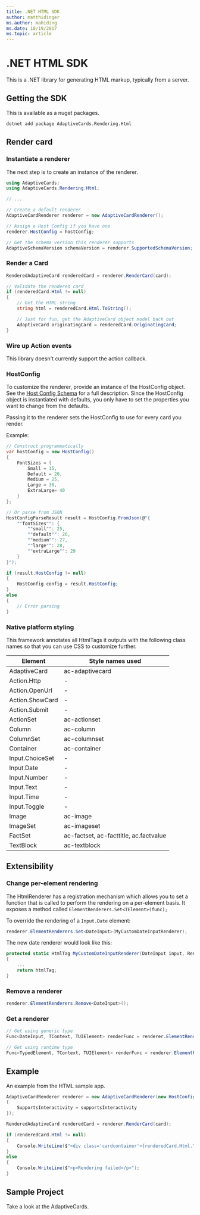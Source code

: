 ```yaml
---
title: .NET HTML SDK
author: matthidinger
ms.author: mahiding
ms.date: 10/19/2017
ms.topic: article
---
```


# .NET HTML SDK
This is a .NET library for generating HTML markup, typically from a server.

## Getting the SDK
This is available as a nuget packages. 

```console
dotnet add package AdaptiveCards.Rendering.Html
```

## Render card

### Instantiate a renderer
The next step is to create an instance of the renderer. 

```csharp
using AdaptiveCards;
using AdaptiveCards.Rendering.Html;

// ... 

// Create a default renderer
AdaptiveCardRenderer renderer = new AdaptiveCardRenderer();

// Assign a Host Config if you have one
renderer.HostConfig = hostConfig;

// Get the schema version this renderer supports
AdaptiveSchemaVersion schemaVersion = renderer.SupportedSchemaVersion; // 1.0
```

### Render a Card
```csharp
RenderedAdaptiveCard renderedCard = renderer.RenderCard(card);

// Validate the rendered card
if (renderedCard.Html != null)
{
    // Get the HTML string
    string html = renderedCard.Html.ToString();

    // Just for fun, get the AdaptiveCard object model back out
    AdaptiveCard originatingCard = renderedCard.OriginatingCard;
}

```

### Wire up Action events
This library doesn't currently support the action callback.

### HostConfig 
To customize the renderer, provide an instance of the HostConfig object. See the [Host Config Schema](../HostConfig.md) for a full description. Since the HostConfig object is instantiated with defaults, you only have to set the properties you want to change from the defaults.

Passing it to the renderer sets the HostConfig to use for every card you render.

Example:
```csharp
// Construct programmatically
var hostConfig = new HostConfig() 
{
    FontSizes = {
        Small = 15,
        Default = 20,
        Medium = 25,
        Large = 30,
        ExtraLarge= 40
    }
};

// Or parse from JSON
HostConfigParseResult result = HostConfig.FromJson(@"{
    ""fontSizes"": {
        ""small"": 25,
        ""default"": 26,
        ""medium"": 27,
        ""large"": 28,
        ""extraLarge"": 29
    }
}");

if (result.HostConfig != null)
{
    HostConfig config = result.HostConfig;
}
else
{
    // Error parsing
}
```

### Native platform styling
This framework annotates all HtmlTags it outputs with the following class names so that you can use CSS to customize further.

| Element | Style names used|
|---|---|
| AdaptiveCard | ac-adaptivecard | 
| Action.Http | - |
| Action.OpenUrl  | -|
| Action.ShowCard | -|
| Action.Submit  | -  |
| ActionSet | ac-actionset |
| Column | ac-column |
| ColumnSet | ac-columnset |
| Container | ac-container|
| Input.ChoiceSet | - |
| Input.Date | - |
| Input.Number | - |
| Input.Text | - |
| Input.Time | - |
| Input.Toggle| - |
| Image  | ac-image |
| ImageSet  | ac-imageset |
| FactSet | ac-factset, ac-facttitle, ac.factvalue|
| TextBlock  | ac-textblock |


## Extensibility

### Change per-element rendering
The HtmlRenderer has a registration mechanism which allows you to set a function that is called to perform the
rendering on a per-element basis.  It exposes a method called `ElementRenderers.Set<TElement>(func);` 

To override the rendering of a `Input.Date` element:

```csharp
renderer.ElementRenderers.Set<DateInput>(MyCustomDateInputRenderer);
```

The new date renderer would look like this:

```csharp
protected static HtmlTag MyCustomDateInputRenderer(DateInput input, RenderContext context)
{
    ...
    return htmlTag;
}
```

### Remove a renderer

```csharp
renderer.ElementRenderers.Remove<DateInput>();
```

### Get a renderer

```csharp
// Get using generic type
Func<DateInput, TContext, TUIElement> renderFunc = renderer.ElementRenderers.Get<DateInput>();

// Get using runtime type
Func<TypedElement, TContext, TUIElement> renderFunc = renderer.ElementRenderers.Get(element.GetType());
```

## Example
An example from the HTML sample app.

```csharp
AdaptiveCardRenderer renderer = new AdaptiveCardRenderer(new HostConfig()
{
    SupportsInteractivity = supportsInteractivity
});

RenderedAdaptiveCard renderedCard = renderer.RenderCard(card);

if (renderedCard.Html != null)
{
    Console.WriteLine($"<div class='cardcontainer'>{renderedCard.Html.ToString()}</div>");
}
else
{
    Console.WriteLine($"<p>Rendering failed</p>");
}
```

## Sample Project

Take a look at the AdaptiveCards.